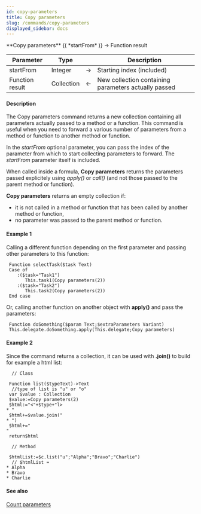 ```yaml
---
id: copy-parameters
title: Copy parameters
slug: /commands/copy-parameters
displayed_sidebar: docs
---
```


<!--REF #_command_.Copy parameters.Syntax-->**Copy parameters** {( *startFrom* )} -> Function result<!-- END REF-->
<!--REF #_command_.Copy parameters.Params-->
| Parameter | Type |  | Description |
| --- | --- | --- | --- |
| startFrom | Integer | &rarr; | Starting index (included) |
| Function result | Collection | &larr; | New collection containing parameters actually passed |

<!-- END REF-->

#### Description 

<!--REF #_command_.Copy parameters.Summary-->The Copy parameters command returns a new collection containing all parameters actually passed to a method or a function.<!-- END REF--> This command is useful when you need to forward a various number of parameters from a method or function to another method or function. 

In the *startFrom* optional parameter, you can pass the index of the parameter from which to start collecting parameters to forward. The *startFrom* parameter itself is included. 

When called inside a formula, **Copy parameters** returns the parameters passed explicitely using *apply()* or *call()* (and not those passed to the parent method or function). 

**Copy parameters** returns an empty collection if:

* it is not called in a method or function that has been called by another method or function,
* no parameter was passed to the parent method or function.

#### Example 1 

Calling a different function depending on the first parameter and passing other parameters to this function:

```4d
 Function selectTask($task Text)
 Case of
    :($task="Task1")
       This.task1(Copy parameters(2))
    :($task="Task2")
       This.task2(Copy parameters(2))
 End case
```

Or, calling another function on another object with **apply()** and pass the parameters:

```4d
 Function doSomething($param Text;$extraParameters Variant)
 This.delegate.doSomething.apply(This.delegate;Copy parameters)
```

#### Example 2 

Since the command returns a collection, it can be used with **.join()** to build for example a html list:

```4d
  // Class
 
 Function list($typeText)->Text
  //type of list is "u" or "o"
 var $value : Collection
 $value:=Copy parameters(2)
 $html:="<"+$type+"l>
* "  
 $html+=$value.join("
* ")  
 $html+="
"
 return$html
 
  // Method
 
 $htmlList:=$c.list("u";"Alpha";"Bravo";"Charlie")
  // $htmlList = 
* Alpha
* Bravo
* Charlie

```

#### See also 

[Count parameters](count-parameters.md)  
